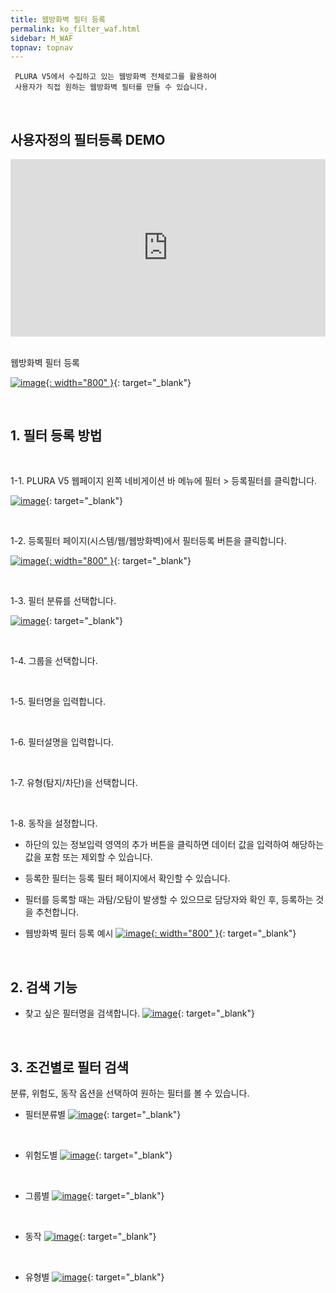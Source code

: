 ```yaml
---
title: 웹방화벽 필터 등록
permalink: ko_filter_waf.html
sidebar: M_WAF
topnav: topnav
---
```


     PLURA V5에서 수집하고 있는 웹방화벽 전체로그를 활용하여
     사용자가 직접 원하는 웹방화벽 필터를 만들 수 있습니다.

<br />

## 사용자정의 필터등록 DEMO

 <style>.embed-container { position: relative; padding-bottom: 56.25%; height: 0; overflow: hidden; max-width: 100%; } .embed-container iframe, .embed-container object, .embed-container embed { position: absolute; top: 0; left: 0; width: 100%; height: 100%; }</style><div class='embed-container'><iframe src='https://www.youtube.com/embed/y9NnH2fjzEU' frameborder='0' allowfullscreen></iframe></div>

<br />

웹방화벽 필터 등록

[![image](/docs/images/Manual/waf/filter/1.png){: width="800" }](/docs/images/Manual/waf/filter/1.png){: target="_blank"}

<br />

## 1. 필터 등록 방법

<br />

1-1. PLURA V5 웹페이지 왼쪽 네비게이션 바 메뉴에 필터 > 등록필터를 클릭합니다.

[![image](/docs/images/Manual/waf/filter/2.png)](/docs/images/Manual/waf/filter/2.png){: target="_blank"}

<br />

1-2. 등록필터 페이지(시스템/웹/웹방화벽)에서 필터등록 버튼을 클릭합니다.

[![image](/docs/images/Manual/waf/filter/3.png){: width="800" }](/docs/images/Manual/waf/filter/3.png){: target="_blank"}

<br />

1-3. 필터 분류를 선택합니다.

[![image](/docs/images/Manual/waf/filter/4.png)](/docs/images/Manual/waf/filter/4.png){: target="_blank"}

<br />

1-4. 그룹을 선택합니다.

<br />

1-5. 필터명을 입력합니다.

<br />

1-6. 필터설명을 입력합니다.

<br />

1-7. 유형(탐지/차단)을 선택합니다.

<br />

1-8. 동작을 설정합니다.

- 하단의 있는 정보입력 영역의 추가 버튼을 클릭하면 데이터 값을 입력하여 해당하는 값을 포함 또는 제외할 수 있습니다.

- 등록한 필터는 등록 필터 페이지에서 확인할 수 있습니다.

- 필터를 등록할 때는 과탐/오탐이 발생할 수 있으므로 담당자와 확인 후, 등록하는 것을 추천합니다.

- 웹방화벽 필터 등록 예시
[![image](/docs/images/Manual/waf/filter/5.png){: width="800" }](/docs/images/Manual/waf/filter/5.png){: target="_blank"}

<br />

## 2. 검색 기능
- 찾고 싶은 필터명을 검색합니다.
[![image](/docs/images/Manual/waf/filter/6.png)](/docs/images/Manual/waf/filter/6.png){: target="_blank"}
 
<br />

## 3. 조건별로 필터 검색
분류, 위험도, 동작 옵션을 선택하여 원하는 필터를 볼 수 있습니다.

- 필터분류별
[![image](/docs/images/Manual/waf/filter/7.png)](/docs/images/Manual/waf/filter/7.png){: target="_blank"}

<br /> 

- 위험도별
[![image](/docs/images/Manual/waf/filter/8.png)](/docs/images/Manual/waf/filter/8.png){: target="_blank"}
 
 <br />

- 그룹별
[![image](/docs/images/Manual/waf/filter/9.png)](/docs/images/Manual/waf/filter/9.png){: target="_blank"}
 
<br />

- 동작
[![image](/docs/images/Manual/waf/filter/10.png)](/docs/images/Manual/waf/filter/10.png){: target="_blank"}
 
<br /> 

- 유형별
[![image](/docs/images/Manual/waf/filter/11.png)](/docs/images/Manual/waf/filter/11.png){: target="_blank"}
